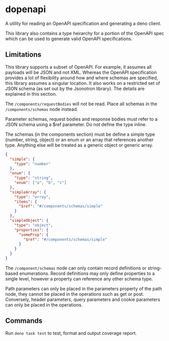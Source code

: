# dopenapi

A utility for reading an OpenAPI specification and generating a deno client.

This library also contains a type heirarchy for a portion of the OpenAPI spec
which can be used to generate valid OpenAPI specifications.

## Limitations

This library supports a subset of OpenAPI. For example, it assumes all payloads
will be JSON and not XML. Whereas the OpenAPI specification provides a lot of
flexibility around how and where schemas are specified, this library assumes a
singular location. It also works on a restricted set of JSON schema (as set out
by the Jsonotron library). The details are explained in this section.

The `/components/requestBodies` will not be read. Place all schemas in the
`/components/schemas` node instead.

Parameter schemas, request bodies and response bodies must refer to a JSON
schema using a $ref parameter. Do not define the type inline.

The schemas (in the components section) must be define a simple type (number,
string, object) or an enum or an array that references another type. Anything
else will be treated as a generic object or generic array.

```json
{
  "simple": {
    "type": "number"
  },
  "enum": {
    "type": "string",
    "enum": ["a", "b", "c"]
  },
  "simpleArray": {
    "type": "array",
    "items": {
      "$ref": "#/components/schemas/simple"
    }
  },
  "simpleObject": {
    "type": "object",
    "properties": {
      "someProp": {
        "$ref": "#/components/schemas/simple"
      }
    }
  }
}
```

The `/component/schemas` node can only contain record definitions or
string-based enumerations. Record definitions may only define properties to a
single level, however a property can reference any other schema type.

Path parameters can only be placed in the parameters property of the path node,
they cannot be placed in the operations such as get or post. Conversely, header
parameters, query parameters and cookie parameters can only be placed in the
operations.

## Commands

Run `deno task test` to test, format and output coverage report.
